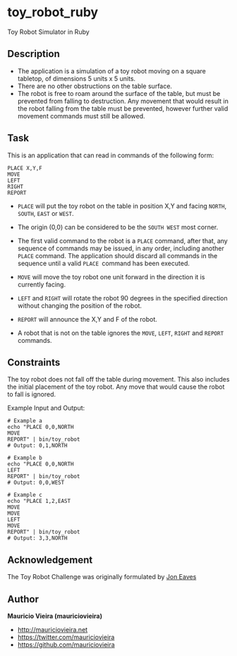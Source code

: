 # toy_robot_ruby
Toy Robot Simulator in Ruby

## Description

* The application is a simulation of a toy robot moving
on a square tabletop, of dimensions 5 units x 5 units.
* There are no other obstructions on the table surface.
* The robot is free to roam around the surface of the table,
but must be prevented from falling to destruction.
Any movement that would result in the robot falling
from the table must be prevented, however further
valid movement commands must still be allowed.

## Task

This is an application that can read in commands of the following form:

```
PLACE X,Y,F
MOVE
LEFT
RIGHT
REPORT
```

* `PLACE` will put the toy robot on the table in position X,Y
and facing `NORTH`, `SOUTH`, `EAST` or `WEST`.
* The origin (0,0) can be considered to be the `SOUTH WEST` most corner.
* The first valid command to the robot is a `PLACE` command,
after that, any sequence of commands may be issued, in any order,
including another `PLACE` command.
The application should discard all commands in the sequence
until a valid `PLACE `command has been executed.
* `MOVE` will move the toy robot one unit forward
in the direction it is currently facing.
* `LEFT` and `RIGHT` will rotate the robot 90 degrees
in the specified direction
without changing the position of the robot.
* `REPORT` will announce the X,Y and F of the robot.

* A robot that is not on the table ignores the `MOVE`, `LEFT`, `RIGHT` and `REPORT` commands.

## Constraints

The toy robot does not fall off the table during movement.
This also includes the initial placement of the toy robot.
Any move that would cause the robot to fall is ignored.

Example Input and Output:

```
# Example a
echo "PLACE 0,0,NORTH
MOVE
REPORT" | bin/toy_robot
# Output: 0,1,NORTH
```


```
# Example b
echo "PLACE 0,0,NORTH
LEFT
REPORT" | bin/toy_robot
# Output: 0,0,WEST
```


```
# Example c
echo "PLACE 1,2,EAST
MOVE
MOVE
LEFT
MOVE
REPORT" | bin/toy_robot
# Output: 3,3,NORTH
```

## Acknowledgement

The Toy Robot Challenge was originally formulated by [Jon Eaves](https://twitter.com/joneaves)

## Author

**Mauricio Vieira (mauriciovieira)**
+ <http://mauriciovieira.net>
+ <https://twitter.com/mauriciovieira>
+ <https://github.com/mauriciovieira>